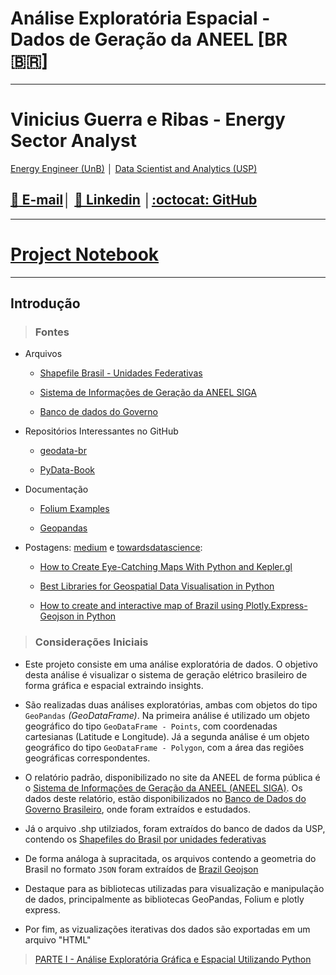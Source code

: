# Análise Exploratória Espacial - Dados de Geração da ANEEL [BR :brazil:] 

---

# Vinicius Guerra e Ribas -  Energy Sector Analyst
[Energy Engineer (UnB)](https://www.unb.br/) │ [Data Scientist and Analytics (USP)](https://www5.usp.br/)


## [:email: E-mail](mailto:viniciusgribas@gmail.com?Subject=%5BANALISE-ESPACIAL-ANEEL%5D%20-%20Contact)│ [:dart: Linkedin](https://www.linkedin.com/in/vinicius-guerra-e-ribas/) │[:octocat: GitHub](https://github.com/viniciusgribas) 

---

# [Project Notebook](https://github.com/viniciusgribas/Analise_Espacial/blob/main/Master_Code.ipynb)

---



## Introdução

>### Fontes
- Arquivos

    - [Shapefile Brasil - Unidades Federativas](http://www.usp.br/nereus/?fontes=dados-shape-files)

    - [Sistema de Informações de Geração da ANEEL SIGA](https://app.powerbi.com/view?r=eyJrIjoiNjc4OGYyYjQtYWM2ZC00YjllLWJlYmEtYzdkNTQ1MTc1NjM2IiwidCI6IjQwZDZmOWI4LWVjYTctNDZhMi05MmQ0LWVhNGU5YzAxNzBlMSIsImMiOjR9)

    - [Banco de dados do Governo](https://dados.gov.br/)

- Repositórios Interessantes no GitHub

    - [geodata-br](https://github.com/tbrugz/geodata-br)
    
    - [PyData-Book](https://github.com/wesm/pydata-book)

    


- Documentação

    - [Folium Examples](https://python-visualization.github.io/folium/quickstart.html)

    - [Geopandas](https://geopandas.org/en/stable/)

- Postagens: [medium](https://medium.com) e [towardsdatascience](https://towardsdatascience.com):

    - [How to Create Eye-Catching Maps With Python and Kepler.gl](https://medium.com/nightingale/how-to-create-eye-catching-maps-with-python-and-kepler-gl-e7e897eff8ac)

    - [Best Libraries for Geospatial Data Visualisation in Python](https://towardsdatascience.com/best-libraries-for-geospatial-data-visualisation-in-python-d23834173b35)

    - [How to create and interactive map of Brazil using Plotly.Express-Geojson in Python](https://python.plainenglish.io/how-to-create-a-interative-map-using-plotly-express-geojson-to-brazil-in-python-fb5527ae38fc)


>### Considerações Iniciais


 - Este projeto consiste em uma análise exploratória de dados. O objetivo desta análise é visualizar o sistema de geração elétrico brasileiro de forma gráfica e espacial extraindo insights.

 - São realizadas duas análises exploratórias, ambas com objetos do tipo `GeoPandas` *(GeoDataFrame)*. Na primeira análise é utilizado um objeto geográfico do tipo `GeoDataFrame - Points`, com coordenadas cartesianas (Latitude e Longitude). Já a segunda análise é um objeto geográfico do tipo `GeoDataFrame - Polygon`, com a área das regiões geográficas correspondentes.

 - O relatório padrão, disponibilizado no site da ANEEL de forma pública é o [Sistema de Informações de Geração da ANEEL (ANEEL SIGA)](https://app.powerbi.com/view?r=eyJrIjoiNjc4OGYyYjQtYWM2ZC00YjllLWJlYmEtYzdkNTQ1MTc1NjM2IiwidCI6IjQwZDZmOWI4LWVjYTctNDZhMi05MmQ0LWVhNGU5YzAxNzBlMSIsImMiOjR9). Os dados deste relatório, estão disponibilizados no [Banco de Dados do Governo Brasileiro](https://dados.gov.br/), onde foram extraídos e estudados. 

 - Já o arquivo .shp utilziados, foram extraídos do banco de dados da USP, contendo os [Shapefiles do Brasil por unidades federativas](http://www.usp.br/nereus/?fontes=dados-shape-files)

 - De forma análoga à supracitada, os arquivos contendo a geometria do Brasil no formato `JSON` foram extraídos de [Brazil Geojson]('https://raw.githubusercontent.com/codeforamerica/click_that_hood/master/public/data/brazil-states.geojson')

 - Destaque para as bibliotecas utilizadas para visualização e manipulação de dados, principalmente as bibliotecas GeoPandas, Folium e plotly express.

 - Por fim, as vizualizações iterativas dos dados são exportadas em um arquivo "HTML"

>[PARTE I - Análise Exploratória Gráfica e Espacial Utilizando Python](https://github.com/viniciusgribas/Analise_Espacial)
